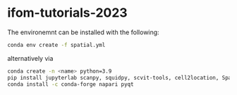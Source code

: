 # ifom-tutorials-2023

The environemnt can be installed with the following:

```bash
conda env create -f spatial.yml
```

alternatively via
```bash
conda create -n <name> python=3.9
pip install jupyterlab scanpy, squidpy, scvit-tools, cell2location, SpaGCN, tangram-sc, spatialdata, napari-spatialdata
conda install -c conda-forge napari pyqt 
```
